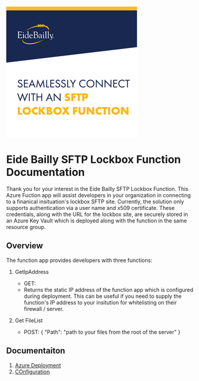 ![Eide Bailly SFTP Function App Logo](assests/SFTPLockbox350.png)

# Eide Bailly SFTP Lockbox Function Documentation

Thank you for your interest in the Eide Bailly SFTP Lockbox Function.  This Azure Fuction app will assist developers in your organization in connecting to a finanical insituation's lockbox SFTP site.  Currently, the solution only supports authentication via a user name and x509 certificate.  These credentials, along with the URL for the lockbox site, are securely stored in an Azure Key Vault which is deployed along with the function in the same resource group.

## Overview
The function app provides developers with three functions:
1. GetIpAddress
   - GET: 
   - Returns the static IP address of the function app which is configured during deployment.  This can be useful if you need to supply the function's IP address to your insitution for whitelisting on their firewall / server.

2. Get FileList
   - POST: { "Path": "path to your files from the root of the server" }

## Documentaiton

1. [Azure Deployment](docs/deployment/AzureDeployment.md)
2. [COnfiguration](docs/configuration/AzureConfiguration.md)
